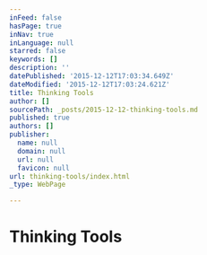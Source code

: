 ```yaml
---
inFeed: false
hasPage: true
inNav: true
inLanguage: null
starred: false
keywords: []
description: ''
datePublished: '2015-12-12T17:03:34.649Z'
dateModified: '2015-12-12T17:03:24.621Z'
title: Thinking Tools
author: []
sourcePath: _posts/2015-12-12-thinking-tools.md
published: true
authors: []
publisher:
  name: null
  domain: null
  url: null
  favicon: null
url: thinking-tools/index.html
_type: WebPage

---
```

# Thinking Tools